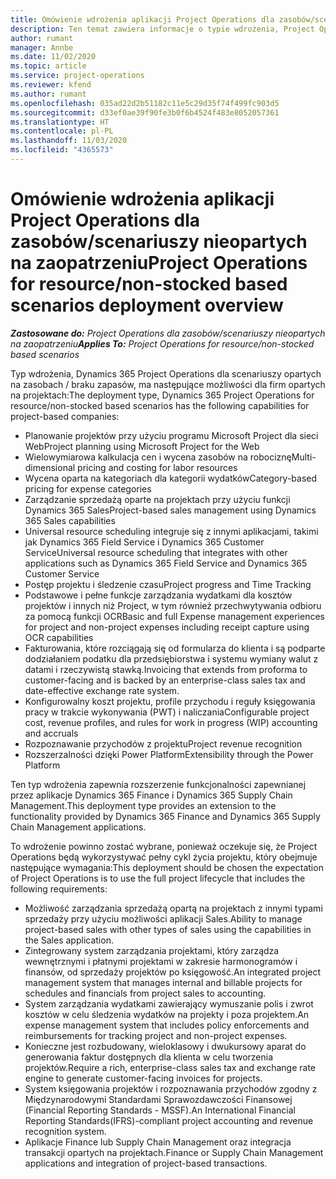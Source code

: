 ```yaml
---
title: Omówienie wdrożenia aplikacji Project Operations dla zasobów/scenariuszy nieopartych na zaopatrzeniu
description: Ten temat zawiera informacje o typie wdrożenia, Project Operations dla scenariuszy opartych na zasobach / niezamieszczonych.
author: rumant
manager: Annbe
ms.date: 11/02/2020
ms.topic: article
ms.service: project-operations
ms.reviewer: kfend
ms.author: rumant
ms.openlocfilehash: 035ad22d2b51182c11e5c29d35f74f499fc903d5
ms.sourcegitcommit: d33ef0ae39f90fe3b0f6b4524f483e8052057361
ms.translationtype: HT
ms.contentlocale: pl-PL
ms.lasthandoff: 11/03/2020
ms.locfileid: "4365573"
---
```

# <a name="project-operations-for-resourcenon-stocked-based-scenarios-deployment-overview"></a><span data-ttu-id="bba42-103">Omówienie wdrożenia aplikacji Project Operations dla zasobów/scenariuszy nieopartych na zaopatrzeniu</span><span class="sxs-lookup"><span data-stu-id="bba42-103">Project Operations for resource/non-stocked based scenarios deployment overview</span></span>

<span data-ttu-id="bba42-104">_**Zastosowane do:** Project Operations dla zasobów/scenariuszy nieopartych na zaopatrzeniu_</span><span class="sxs-lookup"><span data-stu-id="bba42-104">_**Applies To:** Project Operations for resource/non-stocked based scenarios_</span></span>

<span data-ttu-id="bba42-105">Typ wdrożenia, Dynamics 365 Project Operations dla scenariuszy opartych na zasobach / braku zapasów, ma następujące możliwości dla firm opartych na projektach:</span><span class="sxs-lookup"><span data-stu-id="bba42-105">The deployment type, Dynamics 365 Project Operations for resource/non-stocked based scenarios has the following capabilities for project-based companies:</span></span>

- <span data-ttu-id="bba42-106">Planowanie projektów przy użyciu programu Microsoft Project dla sieci Web</span><span class="sxs-lookup"><span data-stu-id="bba42-106">Project planning using Microsoft Project for the Web</span></span>
- <span data-ttu-id="bba42-107">Wielowymiarowa kalkulacja cen i wycena zasobów na robociznę</span><span class="sxs-lookup"><span data-stu-id="bba42-107">Multi-dimensional pricing and costing for labor resources</span></span>
- <span data-ttu-id="bba42-108">Wycena oparta na kategoriach dla kategorii wydatków</span><span class="sxs-lookup"><span data-stu-id="bba42-108">Category-based pricing for expense categories</span></span>
- <span data-ttu-id="bba42-109">Zarządzanie sprzedażą oparte na projektach przy użyciu funkcji Dynamics 365 Sales</span><span class="sxs-lookup"><span data-stu-id="bba42-109">Project-based sales management using Dynamics 365 Sales capabilities</span></span>
- <span data-ttu-id="bba42-110">Universal resource scheduling integruje się z innymi aplikacjami, takimi jak Dynamics 365 Field Service i Dynamics 365 Customer Service</span><span class="sxs-lookup"><span data-stu-id="bba42-110">Universal resource scheduling that integrates with other applications such as Dynamics 365 Field Service and Dynamics 365 Customer Service</span></span>
- <span data-ttu-id="bba42-111">Postęp projektu i śledzenie czasu</span><span class="sxs-lookup"><span data-stu-id="bba42-111">Project progress and Time Tracking</span></span>
- <span data-ttu-id="bba42-112">Podstawowe i pełne funkcje zarządzania wydatkami dla kosztów projektów i innych niż Project, w tym również przechwytywania odbioru za pomocą funkcji OCR</span><span class="sxs-lookup"><span data-stu-id="bba42-112">Basic and full Expense management experiences for project and non-project expenses including receipt capture using OCR capabilities</span></span>
- <span data-ttu-id="bba42-113">Fakturowania, które rozciągają się od formularza do klienta i są podparte dodziałaniem podatku dla przedsiębiorstwa i systemu wymiany walut z datami i rzeczywistą stawką.</span><span class="sxs-lookup"><span data-stu-id="bba42-113">Invoicing that extends from proforma to customer-facing and is backed by an enterprise-class sales tax and date-effective exchange rate system.</span></span>
- <span data-ttu-id="bba42-114">Konfigurowalny koszt projektu, profile przychodu i reguły księgowania pracy w trakcie wykonywania (PWT) i naliczania</span><span class="sxs-lookup"><span data-stu-id="bba42-114">Configurable project cost, revenue profiles, and rules for work in progress (WIP) accounting and accruals</span></span>
- <span data-ttu-id="bba42-115">Rozpoznawanie przychodów z projektu</span><span class="sxs-lookup"><span data-stu-id="bba42-115">Project revenue recognition</span></span>
- <span data-ttu-id="bba42-116">Rozszerzalności dzięki Power Platform</span><span class="sxs-lookup"><span data-stu-id="bba42-116">Extensibility through the Power Platform</span></span>

<span data-ttu-id="bba42-117">Ten typ wdrożenia zapewnia rozszerzenie funkcjonalności zapewnianej przez aplikacje Dynamics 365 Finance i Dynamics 365 Supply Chain Management.</span><span class="sxs-lookup"><span data-stu-id="bba42-117">This deployment type provides an extension to the functionality provided by Dynamics 365 Finance and Dynamics 365 Supply Chain Management applications.</span></span>

<span data-ttu-id="bba42-118">To wdrożenie powinno zostać wybrane, ponieważ oczekuje się, że Project Operations będą wykorzystywać pełny cykl życia projektu, który obejmuje następujące wymagania:</span><span class="sxs-lookup"><span data-stu-id="bba42-118">This deployment should be chosen the expectation of Project Operations is to use the full project lifecycle that includes the following requirements:</span></span>

- <span data-ttu-id="bba42-119">Możliwość zarządzania sprzedażą opartą na projektach z innymi typami sprzedaży przy użyciu możliwości aplikacji Sales.</span><span class="sxs-lookup"><span data-stu-id="bba42-119">Ability to manage project-based sales with other types of sales using the capabilities in the Sales application.</span></span>
- <span data-ttu-id="bba42-120">Zintegrowany system zarządzania projektami, który zarządza wewnętrznymi i płatnymi projektami w zakresie harmonogramów i finansów, od sprzedaży projektów po księgowość.</span><span class="sxs-lookup"><span data-stu-id="bba42-120">An integrated project management system that manages internal and billable projects for schedules and financials from project sales to accounting.</span></span>
- <span data-ttu-id="bba42-121">System zarządzania wydatkami zawierający wymuszanie polis i zwrot kosztów w celu śledzenia wydatków na projekty i poza projektem.</span><span class="sxs-lookup"><span data-stu-id="bba42-121">An expense management system that includes policy enforcements and reimbursements for tracking project and non-project expenses.</span></span>
- <span data-ttu-id="bba42-122">Konieczne jest rozbudowany, wieloklasowy i dwukursowy aparat do generowania faktur dostępnych dla klienta w celu tworzenia projektów.</span><span class="sxs-lookup"><span data-stu-id="bba42-122">Require a rich, enterprise-class sales tax and exchange rate engine to generate customer-facing invoices for projects.</span></span>
- <span data-ttu-id="bba42-123">System księgowania projektów i rozpoznawania przychodów zgodny z Międzynarodowymi Standardami Sprawozdawczości Finansowej (Financial Reporting Standards - MSSF).</span><span class="sxs-lookup"><span data-stu-id="bba42-123">An International Financial Reporting Standards(IFRS)-compliant project accounting and revenue recognition system.</span></span>
- <span data-ttu-id="bba42-124">Aplikacje Finance lub Supply Chain Management oraz integracja transakcji opartych na projektach.</span><span class="sxs-lookup"><span data-stu-id="bba42-124">Finance or Supply Chain Management applications and integration of project-based transactions.</span></span>
